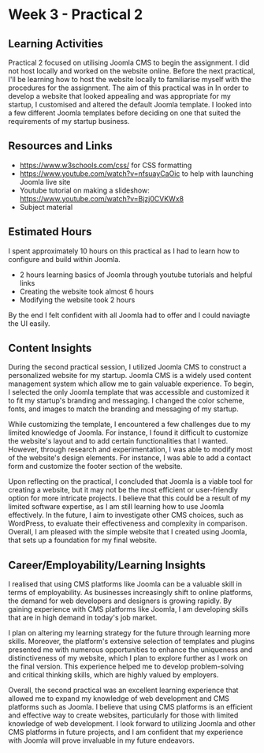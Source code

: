 # Week 3 - Practical 2

## Learning Activities

Practical 2 focused on utilising Joomla CMS to begin the assignment. I did not host locally and worked on the website online. Before the next practical, I'll be learning how to host the website locally to familiarise myself with the procedures for the assignment. The aim of this practical was in In order to develop a website that looked appealing and was appropriate for my startup, I customised and altered the default Joomla template. I looked into a few different Joomla templates before deciding on one that suited the requirements of my startup business.

## Resources and Links

- https://www.w3schools.com/css/ for CSS formatting
- https://www.youtube.com/watch?v=nfsuayCaOic to help with launching Joomla live site 
- Youtube tutorial on making a slideshow: https://www.youtube.com/watch?v=Bjzj0CVKWx8
- Subject material

## Estimated Hours

I spent approximately 10 hours on this practical as I had to learn how to configure and build within Joomla. 
- 2 hours learning basics of Joomla through youtube tutorials and helpful links
- Creating the website took almost 6 hours
- Modifying the website took 2 hours

By the end I felt confident with all Joomla had to offer and I could naviagte the UI easily. 


## Content Insights

During the second practical session, I utilized Joomla CMS to construct a personalized website for my startup. Joomla CMS is a widely used content management system which allow me to gain valuable experience. To begin, I selected the only Joomla template that was accessible and customized it to fit my startup's branding and messaging. I changed the color scheme, fonts, and images to match the branding and messaging of my startup.

While customizing the template, I encountered a few challenges due to my limited knowledge of Joomla. For instance, I found it difficult to customize the website's layout and to add certain functionalities that I wanted. However, through research and experimentation, I was able to modify most of the website's design elements. For instance, I was able to add a contact form and customize the footer section of the website.

Upon reflecting on the practical, I concluded that Joomla is a viable tool for creating a website, but it may not be the most efficient or user-friendly option for more intricate projects. I believe that this could be a result of my limited software expertise, as I am still learning how to use Joomla effectively. In the future, I aim to investigate other CMS choices, such as WordPress, to evaluate their effectiveness and complexity in comparison. Overall, I am pleased with the simple website that I created using Joomla, that sets up a foundation for my final website.

## Career/Employability/Learning Insights

I realised that using CMS platforms like Joomla can be a valuable skill in terms of employability. As businesses increasingly shift to online platforms, the demand for web developers and designers is growing rapidly. By gaining experience with CMS platforms like Joomla, I am developing skills that are in high demand in today's job market.

I plan on altering my learning strategy for the future through learning more skills. Moreover, the platform's extensive selection of templates and plugins presented me with numerous opportunities to enhance the uniqueness and distinctiveness of my website, which I plan to explore further as I work on the final version. This experience helped me to develop problem-solving and critical thinking skills, which are highly valued by employers.

Overall, the second practical was an excellent learning experience that allowed me to expand my knowledge of web development and CMS platforms such as Joomla. I believe that using CMS platforms is an efficient and effective way to create websites, particularly for those with limited knowledge of web development. I look forward to utilizing Joomla and other CMS platforms in future projects, and I am confident that my experience with Joomla will prove invaluable in my future endeavors.
